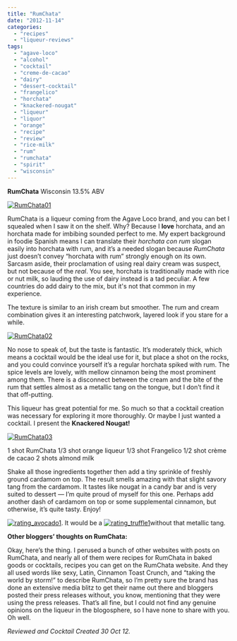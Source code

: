 ```yaml
---
title: "RumChata"
date: "2012-11-14"
categories: 
  - "recipes"
  - "liqueur-reviews"
tags: 
  - "agave-loco"
  - "alcohol"
  - "cocktail"
  - "creme-de-cacao"
  - "dairy"
  - "dessert-cocktail"
  - "frangelico"
  - "horchata"
  - "knackered-nougat"
  - "liqueur"
  - "liquor"
  - "orange"
  - "recipe"
  - "review"
  - "rice-milk"
  - "rum"
  - "rumchata"
  - "spirit"
  - "wisconsin"
---
```


**RumChata** Wisconsin 13.5% ABV

[![](http://s3.amazonaws.com/thegourmez-wpmedia/2012/11/RumChata01.jpg "RumChata01")](http://s3.amazonaws.com/thegourmez-wpmedia/2012/11/RumChata01.jpg)

RumChata is a liqueur coming from the Agave Loco brand, and you can bet I squealed when I saw it on the shelf. Why? Because I **love** horchata, and an horchata made for imbibing sounded perfect to me. My expert background in foodie Spanish means I can translate their _horchata con rum_ slogan easily into horchata with rum, and it’s a needed slogan because _RumChata_ just doesn’t convey “horchata with rum” strongly enough on its own. Sarcasm aside, their proclamation of using real dairy cream was suspect, but not because of the _real_. You see, horchata is traditionally made with rice or nut milk, so lauding the use of dairy instead is a tad peculiar. A few countries do add dairy to the mix, but it's not that common in my experience.

The texture is similar to an irish cream but smoother. The rum and cream combination gives it an interesting patchwork, layered look if you stare for a while.

[![](http://s3.amazonaws.com/thegourmez-wpmedia/2012/11/RumChata02.jpg "RumChata02")](http://s3.amazonaws.com/thegourmez-wpmedia/2012/11/RumChata02.jpg)

No nose to speak of, but the taste is fantastic. It’s moderately thick, which means a cocktail would be the ideal use for it, but place a shot on the rocks, and you could convince yourself it’s a regular horchata spiked with rum. The spice levels are lovely, with mellow cinnamon being the most prominent among them. There is a disconnect between the cream and the bite of the rum that settles almost as a metallic tang on the tongue, but I don’t find it that off-putting.

This liqueur has great potential for me. So much so that a cocktail creation was necessary for exploring it more thoroughly. Or maybe I just wanted a cocktail. I present the **Knackered Nougat!**

[![](http://s3.amazonaws.com/thegourmez-wpmedia/2012/11/RumChata03.jpg "RumChata03")](http://s3.amazonaws.com/thegourmez-wpmedia/2012/11/RumChata03.jpg)

1 shot RumChata 1/3 shot orange liqueur 1/3 shot Frangelico 1/2 shot crème de cacao 2 shots almond milk

Shake all those ingredients together then add a tiny sprinkle of freshly ground cardamom on top. The result smells amazing with that slight savory tang from the cardamom. It tastes like nougat in a candy bar and is very suited to dessert — I’m quite proud of myself for this one. Perhaps add another dash of cardamom on top or some supplemental cinnamon, but otherwise, it’s quite tasty. Enjoy!

[![](http://s3.amazonaws.com/thegourmez-wpmedia/2009/02/rating_avocado1.gif "rating_avocado1")](http://s3.amazonaws.com/thegourmez-wpmedia/2009/02/rating_avocado1.gif). It would be a [![](http://s3.amazonaws.com/thegourmez-wpmedia/2009/02/rating_truffle1.gif "rating_truffle1")](http://s3.amazonaws.com/thegourmez-wpmedia/2009/02/rating_truffle1.gif)without that metallic tang.

**Other bloggers’ thoughts on RumChata:**

Okay, here’s the thing. I perused a bunch of other websites with posts on RumChata, and nearly all of them were recipes for RumChata in baked goods or cocktails, recipes you can get on the RumChata website. And they all used words like sexy, Latin, Cinnamon Toast Crunch, and “taking the world by storm!” to describe RumChata, so I’m pretty sure the brand has done an extensive media blitz to get their name out there and bloggers posted their press releases without, you know, mentioning that they were using the press releases. That’s all fine, but I could not find any genuine opinions on the liqueur in the blogosphere, so I have none to share with you. Oh well.

_Reviewed and Cocktail Created 30 Oct 12._
